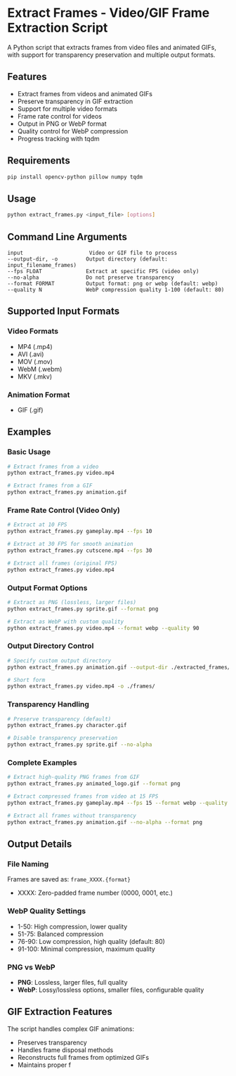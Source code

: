 # Extract Frames - Video/GIF Frame Extraction Script

A Python script that extracts frames from video files and animated GIFs, with support for transparency preservation and multiple output formats.

## Features

- Extract frames from videos and animated GIFs
- Preserve transparency in GIF extraction
- Support for multiple video formats
- Frame rate control for videos
- Output in PNG or WebP format
- Quality control for WebP compression
- Progress tracking with tqdm

## Requirements

```bash
pip install opencv-python pillow numpy tqdm
```

## Usage

```bash
python extract_frames.py <input_file> [options]
```

## Command Line Arguments

```
input                     Video or GIF file to process
--output-dir, -o         Output directory (default: input_filename_frames)
--fps FLOAT              Extract at specific FPS (video only)
--no-alpha               Do not preserve transparency
--format FORMAT          Output format: png or webp (default: webp)
--quality N              WebP compression quality 1-100 (default: 80)
```

## Supported Input Formats

### Video Formats
- MP4 (.mp4)
- AVI (.avi)
- MOV (.mov)
- WebM (.webm)
- MKV (.mkv)

### Animation Format
- GIF (.gif)

## Examples

### Basic Usage

```bash
# Extract frames from a video
python extract_frames.py video.mp4

# Extract frames from a GIF
python extract_frames.py animation.gif
```

### Frame Rate Control (Video Only)

```bash
# Extract at 10 FPS
python extract_frames.py gameplay.mp4 --fps 10

# Extract at 30 FPS for smooth animation
python extract_frames.py cutscene.mp4 --fps 30

# Extract all frames (original FPS)
python extract_frames.py video.mp4
```

### Output Format Options

```bash
# Extract as PNG (lossless, larger files)
python extract_frames.py sprite.gif --format png

# Extract as WebP with custom quality
python extract_frames.py video.mp4 --format webp --quality 90
```

### Output Directory Control

```bash
# Specify custom output directory
python extract_frames.py animation.gif --output-dir ./extracted_frames/

# Short form
python extract_frames.py video.mp4 -o ./frames/
```

### Transparency Handling

```bash
# Preserve transparency (default)
python extract_frames.py character.gif

# Disable transparency preservation
python extract_frames.py sprite.gif --no-alpha
```

### Complete Examples

```bash
# Extract high-quality PNG frames from GIF
python extract_frames.py animated_logo.gif --format png

# Extract compressed frames from video at 15 FPS
python extract_frames.py gameplay.mp4 --fps 15 --format webp --quality 75

# Extract all frames without transparency
python extract_frames.py animation.gif --no-alpha --format png
```

## Output Details

### File Naming
Frames are saved as: `frame_XXXX.{format}`
- XXXX: Zero-padded frame number (0000, 0001, etc.)

### WebP Quality Settings
- 1-50: High compression, lower quality
- 51-75: Balanced compression
- 76-90: Low compression, high quality (default: 80)
- 91-100: Minimal compression, maximum quality

### PNG vs WebP
- **PNG**: Lossless, larger files, full quality
- **WebP**: Lossy/lossless options, smaller files, configurable quality

## GIF Extraction Features

The script handles complex GIF animations:
- Preserves transparency
- Handles frame disposal methods
- Reconstructs full frames from optimized GIFs
- Maintains proper f